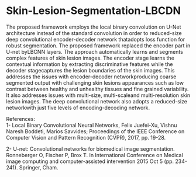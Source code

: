 # Skin-Lesion-Segmentation-LBCDN

The proposed framework employs the local binary convolution on U-Net architecture instead of the standard convolution in order to 
reduced-size deep convolutional encoder-decoder network thatadopts loss function for robust segmentation. The proposed framework 
replaced the encoder part in U-net byLBCNN layers. The approach automatically learns and segments complex features of skin lesion 
images. The encoder stage learns the contextual information by extracting discriminative features while the decoder stagecaptures 
the lesion boundaries of the skin images. This addresses the issues with encoder-decoder networkproducing coarse segmented output 
with challenging skin lesions appearances such as low contrast between healthy and unhealthy tissues and fine grained variability. 
It also addresses issues with multi-size, multi-scaleand multi-resolution skin lesion images. The deep convolutional network also 
adopts a reduced-size networkwith just five levels of encoding-decoding network. 

References:  
 1- Local Binary Convolutional Neural Networks, Felix Juefei-Xu, Vishnu Naresh Boddeti, Marios Savvides; 
    Proceedings of the IEEE Conference on Computer Vision and Pattern Recognition (CVPR), 2017, pp. 19-28.
    
 2- U-net: Convolutional networks for biomedical image segmentation. Ronneberger O, Fischer P, Brox T. In 
    International Conference on Medical image computing and computer-assisted intervention 2015 Oct 5 (pp. 234-241). Springer, Cham.
